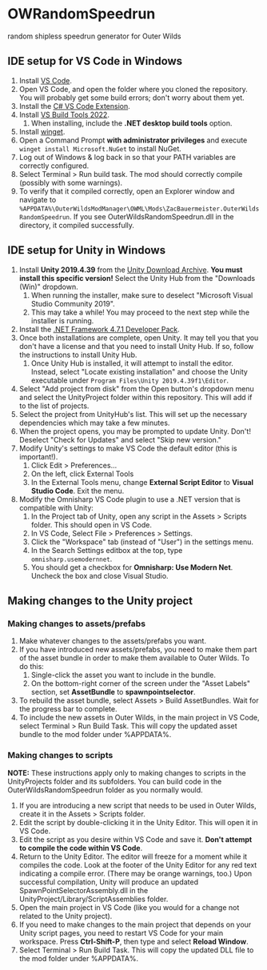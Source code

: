 # OWRandomSpeedrun
random shipless speedrun generator for Outer Wilds

## IDE setup for VS Code in Windows
1. Install [VS Code](https://code.visualstudio.com/download).
1. Open VS Code, and open the folder where you cloned the repository. You will probably get some build errors; don't worry about them yet.
1. Install the [C# VS Code Extension](https://marketplace.visualstudio.com/items?itemName=ms-dotnettools.csharp).
1. Install [VS Build Tools 2022](https://aka.ms/vs/17/release/vs_BuildTools.exe).
    1. When installing, include the **.NET desktop build tools** option.
1. Install [winget](https://www.microsoft.com/p/app-installer/9nblggh4nns1#activetab=pivot:overviewtab).
1. Open a Command Prompt **with administrator privileges** and execute `winget install Microsoft.NuGet` to install NuGet.
1. Log out of Windows & log back in so that your PATH variables are correctly configured.
1. Select Terminal > Run build task. The mod should correctly compile (possibly with some warnings).
1. To verify that it compiled correctly, open an Explorer window and navigate to `%APPDATA%\OuterWildsModManager\OWML\Mods\ZacBauermeister.OuterWildsRandomSpeedrun`. If you see OuterWildsRandomSpeedrun.dll in the directory, it compiled successfully.

## IDE setup for Unity in Windows
1. Install **Unity 2019.4.39** from the [Unity Download Archive](https://unity.com/releases/editor/archive). **You must install this specific version!** Select the Unity Hub from the "Downloads (Win)" dropdown.
    1. When running the installer, make sure to deselect "Microsoft Visual Studio Community 2019".
    1. This may take a while! You may proceed to the next step while the installer is running.
1. Install the [.NET Framework 4.7.1 Developer Pack](https://dotnet.microsoft.com/en-us/download/dotnet-framework/thank-you/net471-developer-pack-offline-installer).
1. Once both installations are complete, open Unity. It may tell you that you don't have a license and that you need to install Unity Hub. If so, follow the instructions to install Unity Hub.
    1. Once Unity Hub is installed, it will attempt to install the editor. Instead, select "Locate existing installation" and choose the Unity executable under `Program Files\Unity 2019.4.39f1\Editor`.
1. Select "Add project from disk" from the Open button's dropdown menu and select the UnityProject folder within this repository. This will add if to the list of projects.
1. Select the project from UnityHub's list. This will set up the necessary dependencies which may take a few minutes.
1. When the project opens, you may be prompted to update Unity. Don't! Deselect "Check for Updates" and select "Skip new version."
1. Modify Unity's settings to make VS Code the default editor (this is important!).
    1. Click Edit > Preferences...
    1. On the left, click External Tools
    1. In the External Tools menu, change **External Script Editor** to **Visual Studio Code**. Exit the menu.
1. Modify the Omnisharp VS Code plugin to use a .NET version that is compatible with Unity:
    1. In the Project tab of Unity, open any script in the Assets > Scripts folder. This should open in VS Code.
    1. In VS Code, Select File > Preferences > Settings. 
    1. Click the "Workspace" tab (instead of "User") in the settings menu.
    1. In the Search Settings editbox at the top, type `omnisharp.usemodernnet`.
    1. You should get a checkbox for **Omnisharp: Use Modern Net**. Uncheck the box and close Visual Studio.

## Making changes to the Unity project
### Making changes to assets/prefabs
1. Make whatever changes to the assets/prefabs you want.
1. If you have introduced new assets/prefabs, you need to make them part of the asset bundle in order to make them available to Outer Wilds. To do this:
    1. Single-click the asset you want to include in the bundle.
    1. On the bottom-right corner of the screen under the "Asset Labels" section, set **AssetBundle** to **spawnpointselector**.
1. To rebuild the asset bundle, select Assets > Build AssetBundles. Wait for the progress bar to complete.
1. To include the new assets in Outer Wilds, in the main project in VS Code, select Terminal > Run Build Task. This will copy the updated asset bundle to the mod folder under %APPDATA%.

### Making changes to scripts
**NOTE:** These instructions apply only to making changes to scripts in the UnityProjects folder and its subfolders. You can build code in the OuterWildsRandomSpeedrun folder as you normally would.
1. If you are introducing a new script that needs to be used in Outer Wilds, create it in the Assets > Scripts folder.
1. Edit the script by double-clicking it in the Unity Editor. This will open it in VS Code.
1. Edit the script as you desire within VS Code and save it. **Don't attempt to compile the code within VS Code**.
1. Return to the Unity Editor. The editor will freeze for a moment while it compiles the code. Look at the footer of the Unity Editor for any red text indicating a compile error. (There may be orange warnings, too.) Upon successful compilation, Unity will produce an updated SpawnPointSelectorAssembly.dll in the UnityProject/Library/ScriptAssemblies folder.
1. Open the main project in VS Code (like you would for a change not related to the Unity project).
1. If you need to make changes to the main project that depends on your Unity script pages, you need to restart VS Code for your main workspace. Press **Ctrl-Shift-P**, then type and select **Reload Window**.
1. Select Terminal > Run Build Task. This will copy the updated DLL file to the mod folder under %APPDATA%.
